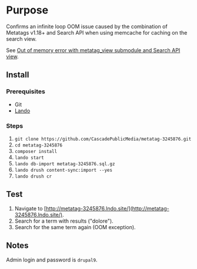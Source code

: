 # Purpose

Confirms an infinite loop OOM issue caused by the combination of Metatags
v1.18+ and Search API when using memcache for caching on the search view.

See [Out of memory error with metatag_view submodule and Search API view](https://www.drupal.org/project/metatag/issues/3245876).

## Install

### Prerequisites

- Git
- [Lando](https://docs.lando.dev/basics/installation.html)

### Steps

1. `git clone https://github.com/CascadePublicMedia/metatag-3245876.git`
2. `cd metatag-3245876`
3. `composer install`
4. `lando start`
5. `lando db-import metatag-3245876.sql.gz`
6. `lando drush content-sync:import --yes`
7. `lando drush cr`

## Test

1. Navigate to [http://metatag-3245876.lndo.site/](http://metatag-3245876.lndo.site/).
2. Search for a term with results ("dolore").
3. Search for the same term again (OOM exception).

## Notes

Admin login and password is `drupal9`.
